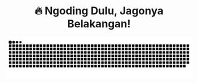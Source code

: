 <!-- Profil README.md - Assyifaul04 -->

<h1 align="center">🔥 Ngoding Dulu, Jagonya Belakangan!</h1>

<p align="center">
  <img src="https://raw.githubusercontent.com/Platane/snk/output/github-contribution-grid-snake.svg" alt="snake gif" />
</p>
